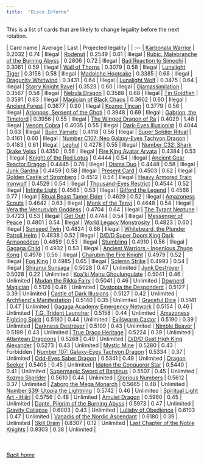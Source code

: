 ```yaml
---
title:  "Disco Inferno"
---
```


This is a list of cards that are likely to change legality before the next rotation.

| Card name | Average | Last | Projected legality |
| :-- |
[Karbonala Warrior](https://db.ygoprodeck.com/card/?search=Karbonala%20Warrior) | 0.2032 | 0.74 | Illegal |
[Rodenut](https://db.ygoprodeck.com/card/?search=Rodenut) | 0.2549 | 0.61 | Illegal |
[Rubic, Malebranche of the Burning Abyss](https://db.ygoprodeck.com/card/?search=Rubic,%20Malebranche%20of%20the%20Burning%20Abyss) | 0.2806 | 0.72 | Illegal |
[Bad Reaction to Simochi](https://db.ygoprodeck.com/card/?search=Bad%20Reaction%20to%20Simochi) | 0.3061 | 0.59 | Illegal |
[Wall of Thorns](https://db.ygoprodeck.com/card/?search=Wall%20of%20Thorns) | 0.3079 | 0.58 | Illegal |
[Lunalight Tiger](https://db.ygoprodeck.com/card/?search=Lunalight%20Tiger) | 0.3158 | 0.58 | Illegal |
[Madolche Hootcake](https://db.ygoprodeck.com/card/?search=Madolche%20Hootcake) | 0.3385 | 0.68 | Illegal |
[Dragunity Whirlwind](https://db.ygoprodeck.com/card/?search=Dragunity%20Whirlwind) | 0.3431 | 0.64 | Illegal |
[Lunalight Wolf](https://db.ygoprodeck.com/card/?search=Lunalight%20Wolf) | 0.3475 | 0.64 | Illegal |
[Starry Knight Rayel](https://db.ygoprodeck.com/card/?search=Starry%20Knight%20Rayel) | 0.3523 | 0.60 | Illegal |
[Ojamassimilation](https://db.ygoprodeck.com/card/?search=Ojamassimilation) | 0.3567 | 0.58 | Illegal |
[Nebula Dragon](https://db.ygoprodeck.com/card/?search=Nebula%20Dragon) | 0.3588 | 0.68 | Illegal |
[Tin Goldfish](https://db.ygoprodeck.com/card/?search=Tin%20Goldfish) | 0.3591 | 0.63 | Illegal |
[Magician of Black Chaos](https://db.ygoprodeck.com/card/?search=Magician%20of%20Black%20Chaos) | 0.3602 | 0.60 | Illegal |
[Ancient Forest](https://db.ygoprodeck.com/card/?search=Ancient%20Forest) | 0.3677 | 0.90 | Illegal |
[Kozmo Tincan](https://db.ygoprodeck.com/card/?search=Kozmo%20Tincan) | 0.3779 | 0.56 | Illegal |
[Arionpos, Serpent of the Ghoti](https://db.ygoprodeck.com/card/?search=Arionpos,%20Serpent%20of%20the%20Ghoti) | 0.3948 | 0.69 | Illegal |
[Gabrion, the Timelord](https://db.ygoprodeck.com/card/?search=Gabrion,%20the%20Timelord) | 0.3956 | 0.55 | Illegal |
[The Winged Dragon of Ra](https://db.ygoprodeck.com/card/?search=The%20Winged%20Dragon%20of%20Ra) | 0.4029 | 1.48 | Illegal |
[Venom Cobra](https://db.ygoprodeck.com/card/?search=Venom%20Cobra) | 0.4035 | 0.55 | Illegal |
[Dark-Eyes Illusionist](https://db.ygoprodeck.com/card/?search=Dark-Eyes%20Illusionist) | 0.4044 | 0.63 | Illegal |
[Bujin Yamato](https://db.ygoprodeck.com/card/?search=Bujin%20Yamato) | 0.4118 | 0.56 | Illegal |
[Super Soldier Ritual](https://db.ygoprodeck.com/card/?search=Super%20Soldier%20Ritual) | 0.4161 | 0.60 | Illegal |
[Number C107: Neo Galaxy-Eyes Tachyon Dragon](https://db.ygoprodeck.com/card/?search=Number%20C107:%20Neo%20Galaxy-Eyes%20Tachyon%20Dragon) | 0.4183 | 0.61 | Illegal |
[Leghul](https://db.ygoprodeck.com/card/?search=Leghul) | 0.4278 | 0.55 | Illegal |
[Number C32: Shark Drake Veiss](https://db.ygoprodeck.com/card/?search=Number%20C32:%20Shark%20Drake%20Veiss) | 0.4350 | 0.56 | Illegal |
[Fire King Avatar Arvata](https://db.ygoprodeck.com/card/?search=Fire%20King%20Avatar%20Arvata) | 0.4384 | 0.53 | Illegal |
[Knight of the Red Lotus](https://db.ygoprodeck.com/card/?search=Knight%20of%20the%20Red%20Lotus) | 0.4444 | 0.54 | Illegal |
[Ancient Gear Reactor Dragon](https://db.ygoprodeck.com/card/?search=Ancient%20Gear%20Reactor%20Dragon) | 0.4445 | 0.76 | Illegal |
[Ojama Duo](https://db.ygoprodeck.com/card/?search=Ojama%20Duo) | 0.4448 | 0.58 | Illegal |
[Junk Gardna](https://db.ygoprodeck.com/card/?search=Junk%20Gardna) | 0.4459 | 0.58 | Illegal |
[Present Card](https://db.ygoprodeck.com/card/?search=Present%20Card) | 0.4503 | 0.62 | Illegal |
[Golden Castle of Stromberg](https://db.ygoprodeck.com/card/?search=Golden%20Castle%20of%20Stromberg) | 0.4512 | 0.54 | Illegal |
[Heavy Armored Train Ironwolf](https://db.ygoprodeck.com/card/?search=Heavy%20Armored%20Train%20Ironwolf) | 0.4529 | 0.54 | Illegal |
[Thousand-Eyes Restrict](https://db.ygoprodeck.com/card/?search=Thousand-Eyes%20Restrict) | 0.4544 | 0.52 | Illegal |
[Infinite Light](https://db.ygoprodeck.com/card/?search=Infinite%20Light) | 0.4565 | 0.53 | Illegal |
[Gilford the Legend](https://db.ygoprodeck.com/card/?search=Gilford%20the%20Legend) | 0.4566 | 0.77 | Illegal |
[Ritual Beast Tamer Elder](https://db.ygoprodeck.com/card/?search=Ritual%20Beast%20Tamer%20Elder) | 0.4629 | 0.52 | Illegal |
[Amazoness Scouts](https://db.ygoprodeck.com/card/?search=Amazoness%20Scouts) | 0.4642 | 0.63 | Illegal |
[Monk of the Tenyi](https://db.ygoprodeck.com/card/?search=Monk%20of%20the%20Tenyi) | 0.4648 | 0.54 | Illegal |
[Vera the Vernusylph Goddess](https://db.ygoprodeck.com/card/?search=Vera%20the%20Vernusylph%20Goddess) | 0.4704 | 0.64 | Illegal |
[The Tyrant Neptune](https://db.ygoprodeck.com/card/?search=The%20Tyrant%20Neptune) | 0.4723 | 0.53 | Illegal |
[Get Out!](https://db.ygoprodeck.com/card/?search=Get%20Out!) | 0.4744 | 0.54 | Illegal |
[Messenger of Peace](https://db.ygoprodeck.com/card/?search=Messenger%20of%20Peace) | 0.4801 | 0.54 | Illegal |
[World Legacy Monstrosity](https://db.ygoprodeck.com/card/?search=World%20Legacy%20Monstrosity) | 0.4823 | 0.60 | Illegal |
[Sunseed Twin](https://db.ygoprodeck.com/card/?search=Sunseed%20Twin) | 0.4824 | 0.66 | Illegal |
[Whitebeard, the Plunder Patroll Helm](https://db.ygoprodeck.com/card/?search=Whitebeard,%20the%20Plunder%20Patroll%20Helm) | 0.4838 | 0.52 | Illegal |
[D/D/D Super Doom King Dark Armageddon](https://db.ygoprodeck.com/card/?search=D/D/D%20Super%20Doom%20King%20Dark%20Armageddon) | 0.4859 | 0.53 | Illegal |
[Stumbling](https://db.ygoprodeck.com/card/?search=Stumbling) | 0.4910 | 0.56 | Illegal |
[Gagaga Child](https://db.ygoprodeck.com/card/?search=Gagaga%20Child) | 0.4932 | 0.53 | Illegal |
[Ancient Warriors - Ingenious Zhuge Kong](https://db.ygoprodeck.com/card/?search=Ancient%20Warriors%20-%20Ingenious%20Zhuge%20Kong) | 0.4978 | 0.56 | Illegal |
[Charubin the Fire Knight](https://db.ygoprodeck.com/card/?search=Charubin%20the%20Fire%20Knight) | 0.4979 | 0.52 | Illegal |
[Fog King](https://db.ygoprodeck.com/card/?search=Fog%20King) | 0.4985 | 0.65 | Illegal |
[Solemn Strike](https://db.ygoprodeck.com/card/?search=Solemn%20Strike) | 0.4993 | 0.54 | Illegal |
[Shiranui Sunsaga](https://db.ygoprodeck.com/card/?search=Shiranui%20Sunsaga) | 0.5028 | 0.47 | Unlimited |
[Junk Destroyer](https://db.ygoprodeck.com/card/?search=Junk%20Destroyer) | 0.5028 | 0.22 | Unlimited |
[Koa'ki Meiru Ghoulungulate](https://db.ygoprodeck.com/card/?search=Koa'ki%20Meiru%20Ghoulungulate) | 0.5041 | 0.46 | Unlimited |
[Mudan the Rikka Fairy](https://db.ygoprodeck.com/card/?search=Mudan%20the%20Rikka%20Fairy) | 0.5041 | 0.46 | Unlimited |
[Downerd Magician](https://db.ygoprodeck.com/card/?search=Downerd%20Magician) | 0.5126 | 0.46 | Unlimited |
[Dystopia the Despondent](https://db.ygoprodeck.com/card/?search=Dystopia%20the%20Despondent) | 0.5127 | 0.39 | Unlimited |
[Castle of Dark Illusions](https://db.ygoprodeck.com/card/?search=Castle%20of%20Dark%20Illusions) | 0.5127 | 0.42 | Unlimited |
[Archfiend's Manifestation](https://db.ygoprodeck.com/card/?search=Archfiend's%20Manifestation) | 0.5140 | 0.35 | Unlimited |
[Graceful Dice](https://db.ygoprodeck.com/card/?search=Graceful%20Dice) | 0.5141 | 0.47 | Unlimited |
[Gagaga Academy Emergency Network](https://db.ygoprodeck.com/card/?search=Gagaga%20Academy%20Emergency%20Network) | 0.5154 | 0.46 | Unlimited |
[T.G. Trident Launcher](https://db.ygoprodeck.com/card/?search=T.G.%20Trident%20Launcher) | 0.5158 | 0.44 | Unlimited |
[Amazoness Fighting Spirit](https://db.ygoprodeck.com/card/?search=Amazoness%20Fighting%20Spirit) | 0.5180 | 0.44 | Unlimited |
[Evilswarm Castor](https://db.ygoprodeck.com/card/?search=Evilswarm%20Castor) | 0.5190 | 0.39 | Unlimited |
[Darkness Destroyer](https://db.ygoprodeck.com/card/?search=Darkness%20Destroyer) | 0.5199 | 0.43 | Unlimited |
[Nimble Beaver](https://db.ygoprodeck.com/card/?search=Nimble%20Beaver) | 0.5199 | 0.43 | Unlimited |
[True Draco Heritage](https://db.ygoprodeck.com/card/?search=True%20Draco%20Heritage) | 0.5224 | 0.39 | Unlimited |
[Atlantean Dragoons](https://db.ygoprodeck.com/card/?search=Atlantean%20Dragoons) | 0.5268 | 0.49 | Unlimited |
[D/D/D Gust High King Alexander](https://db.ygoprodeck.com/card/?search=D/D/D%20Gust%20High%20King%20Alexander) | 0.5273 | 0.43 | Unlimited |
[Mystic Mine](https://db.ygoprodeck.com/card/?search=Mystic%20Mine) | 0.5280 | 0.43 | Forbidden |
[Number 107: Galaxy-Eyes Tachyon Dragon](https://db.ygoprodeck.com/card/?search=Number%20107:%20Galaxy-Eyes%20Tachyon%20Dragon) | 0.5334 | 0.37 | Unlimited |
[Odd-Eyes Saber Dragon](https://db.ygoprodeck.com/card/?search=Odd-Eyes%20Saber%20Dragon) | 0.5341 | 0.49 | Unlimited |
[Dragon Seeker](https://db.ygoprodeck.com/card/?search=Dragon%20Seeker) | 0.5405 | 0.45 | Unlimited |
[Idaten the Conqueror Star](https://db.ygoprodeck.com/card/?search=Idaten%20the%20Conqueror%20Star) | 0.5440 | 0.41 | Unlimited |
[Supermagic Sword of Raptinus](https://db.ygoprodeck.com/card/?search=Supermagic%20Sword%20of%20Raptinus) | 0.5507 | 0.45 | Unlimited |
[Kozmo Sliprider](https://db.ygoprodeck.com/card/?search=Kozmo%20Sliprider) | 0.5610 | 0.44 | Unlimited |
[Glorious Numbers](https://db.ygoprodeck.com/card/?search=Glorious%20Numbers) | 0.5612 | 0.37 | Unlimited |
[Zaborg the Mega Monarch](https://db.ygoprodeck.com/card/?search=Zaborg%20the%20Mega%20Monarch) | 0.5665 | 0.48 | Unlimited |
[Number S39: Utopia the Lightning](https://db.ygoprodeck.com/card/?search=Number%20S39:%20Utopia%20the%20Lightning) | 0.5742 | 0.46 | Unlimited |
[Spiritual Light Art - Hijiri](https://db.ygoprodeck.com/card/?search=Spiritual%20Light%20Art%20-%20Hijiri) | 0.5756 | 0.48 | Unlimited |
[Amulet Dragon](https://db.ygoprodeck.com/card/?search=Amulet%20Dragon) | 0.5960 | 0.45 | Unlimited |
[Dante, Pilgrim of the Burning Abyss](https://db.ygoprodeck.com/card/?search=Dante,%20Pilgrim%20of%20the%20Burning%20Abyss) | 0.5973 | 0.47 | Unlimited |
[Gravity Collapse](https://db.ygoprodeck.com/card/?search=Gravity%20Collapse) | 0.6003 | 0.43 | Unlimited |
[Lullaby of Obedience](https://db.ygoprodeck.com/card/?search=Lullaby%20of%20Obedience) | 0.6103 | 0.47 | Unlimited |
[Vanadis of the Nordic Ascendant](https://db.ygoprodeck.com/card/?search=Vanadis%20of%20the%20Nordic%20Ascendant) | 0.6180 | 0.39 | Unlimited |
[Skill Drain](https://db.ygoprodeck.com/card/?search=Skill%20Drain) | 0.8307 | 0.12 | Unlimited |
[Last Chapter of the Noble Knights](https://db.ygoprodeck.com/card/?search=Last%20Chapter%20of%20the%20Noble%20Knights) | 0.9303 | 0.38 | Unlimited |

<br>

###### [Back home](index)